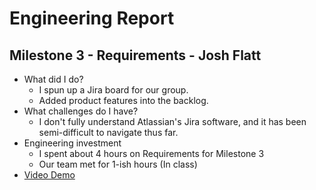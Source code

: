 # Engineering Report

## Milestone 3 - Requirements - Josh Flatt

* What did I do?
  * I spun up a Jira board for our group.
  * Added product features into the backlog.
* What challenges do I have?
  * I don't fully understand Atlassian's Jira software, and it has been semi-difficult to navigate thus far.
* Engineering investment
  * I spent about 4 hours on Requirements for Milestone 3
  * Our team met for 1-ish hours (In class)
* [Video Demo](https://youtu.be/JZPeT13c3yg)
